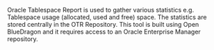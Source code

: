 Oracle Tablespace Report is used to gather various statistics e.g. Tablespace usage (allocated, used and free) space. The statistics are stored centrally in the OTR Repository. This tool is built using Open BlueDragon and it requires access to an Oracle Enterprise Manager repository.